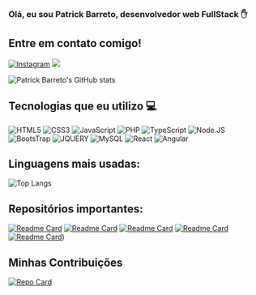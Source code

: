 ### Olá, eu sou Patrick Barreto, desenvolvedor web FullStack ✋

## Entre em contato comigo!
[![Instagram](https://img.shields.io/badge/Instagram-E4405F?style=for-the-badge&logo=instagram&logoColor=white)](https://instagram.com/patrick_vbarreto)
<a href="https://www.linkedin.com/in/patrick-barreto-63b47924b/" target="_blank"><img src="https://img.shields.io/badge/-LinkedIn-%230077B5?style=for-the-badge&logo=linkedin&logoColor=white" target="_blank"></a>

![Patrick Barreto's GitHub stats](https://github-readme-stats.vercel.app/api?username=pbarret97&show_icons=true&theme=merko)

## Tecnologias que eu utilizo 💻

<div style="display: inline-block">
    <img align =" center" alt = "HTML5" src="https://img.shields.io/badge/HTML5-E34F26?style=for-the-badge&logo=html5&logoColor=white">
    <img align =" center" alt = "CSS3" src="https://img.shields.io/badge/CSS3-1572B6?style=for-the-badge&logo=css3&logoColor=white">
    <img align =" center" alt = "JavaScript" src="https://img.shields.io/badge/JavaScript-F7DF1E?style=for-the-badge&logo=javascript&logoColor=black">
    <img align =" center" alt = "PHP" src="https://img.shields.io/badge/PHP-777BB4?style=for-the-badge&logo=php&logoColor=white">
    <img align =" center" alt = "TypeScript" src="https://img.shields.io/badge/TypeScript-007ACC?style=for-the-badge&logo=typescript&logoColor=white">
    <img align =" center" alt = "Node.JS" src="https://img.shields.io/badge/Node.js-43853D?style=for-the-badge&logo=node.js&logoColor=white">
    
<img align =" center" alt = "BootsTrap" src="https://img.shields.io/badge/Bootstrap-563D7C?style=for-the-badge&logo=bootstrap&logoColor=white">    
<img align =" center" alt = "JQUERY" src="https://img.shields.io/badge/jQuery-0769AD?style=for-the-badge&logo=jquery&logoColor=white">
    <img align =" center" alt = "MySQL" src="https://img.shields.io/badge/MySQL-00000F?style=for-the-badge&logo=mysql&logoColor=white">
    <img align =" center" alt = "React" src="https://img.shields.io/badge/React-20232A?style=for-the-badge&logo=react&logoColor=61DAFB">
    <img align =" center" alt = "Angular" src="https://img.shields.io/badge/Angular-DD0031?style=for-the-badge&logo=angular&logoColor=white">
</div>

## Linguagens mais usadas: 

![Top Langs](https://github-readme-stats.vercel.app/api/top-langs/?username=pbarret97&layout=compact&theme=merko)

## Repositórios importantes:

[![Readme Card](https://github-readme-stats.vercel.app/api/pin/?username=pbarret97&repo=GameMataMosquito.github.io&theme=merko)](https://github.com/pbarret97/GameMataMosquito.github.io)
[![Readme Card](https://github-readme-stats.vercel.app/api/pin/?username=pbarret97&repo=finans.github.io&theme=merko)](https://github.com/pbarret97/finans.github.io)
[![Readme Card](https://github-readme-stats.vercel.app/api/pin/?username=pbarret97&repo=calculadora&theme=merko)](https://github.com/pbarret97/calculadora)
[![Readme Card](https://github-readme-stats.vercel.app/api/pin/?username=pbarret97&repo=angular-blog&theme=merko)](https://github.com/pbarret97/angular-blog)
[![Readme Card](https://github-readme-stats.vercel.app/api/pin/?username=pbarret97&repo=angular-psnStore&theme=merko)](https://github.com/pbarret97/Angular-psnStore))

## Minhas Contribuições
[![Repo Card](https://github-readme-stats.vercel.app/api/pin/?username=pbarret97&repo=dio-lab-open-source&bg_color=000&border_color=30A3DC&show_icons=true&icon_color=30A3DC&title_color=E94D5F&text_color=FFF)](thhps://github.com/pbarret97/dio-lab-open-source)

